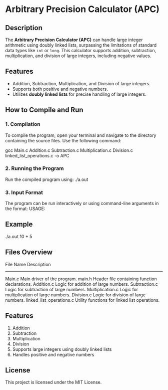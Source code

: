 # Arbitrary Precision Calculator (APC)

## Description

The **Arbitrary Precision Calculator (APC)** can handle large integer arithmetic using doubly linked lists, surpassing the limitations of standard data types like `int` or `long`. This calculator supports addition, subtraction, multiplication, and division of large integers, including negative values.

## Features

- Addition, Subtraction, Multiplication, and Division of large integers.
- Supports both positive and negative numbers.
- Utilizes **doubly linked lists** for precise handling of large integers.

## How to Compile and Run

### 1. **Compilation**

To compile the program, open your terminal and navigate to the directory containing the source files. Use the following command:

gcc Main.c Addition.c Subtraction.c Multiplication.c Division.c linked_list_operations.c -o APC

### 2. **Running the Program**
Run the compiled program using:
./a.out

### 3. **Input Format**
The program can be run interactively or using command-line arguments in the format:
USAGE: <operand1> <operator> <operand2>

## Example
./a.out 10 + 5

## Files Overview
File Name                  Description
-------------------------  ----------------------------------------------------
Main.c                     Main driver of the program.
main.h                     Header file containing function declarations.
Addition.c                 Logic for addition of large numbers.
Subtraction.c              Logic for subtraction of large numbers.
Multiplication.c           Logic for multiplication of large numbers.
Division.c                 Logic for division of large numbers.
linked_list_operations.c   Utility functions for linked list operations.

## Features
1. Addition
2. Subtraction
3. Multiplication
4. Division
5. Supports large integers using doubly linked lists
6. Handles positive and negative numbers

## License
This project is licensed under the MIT License.


